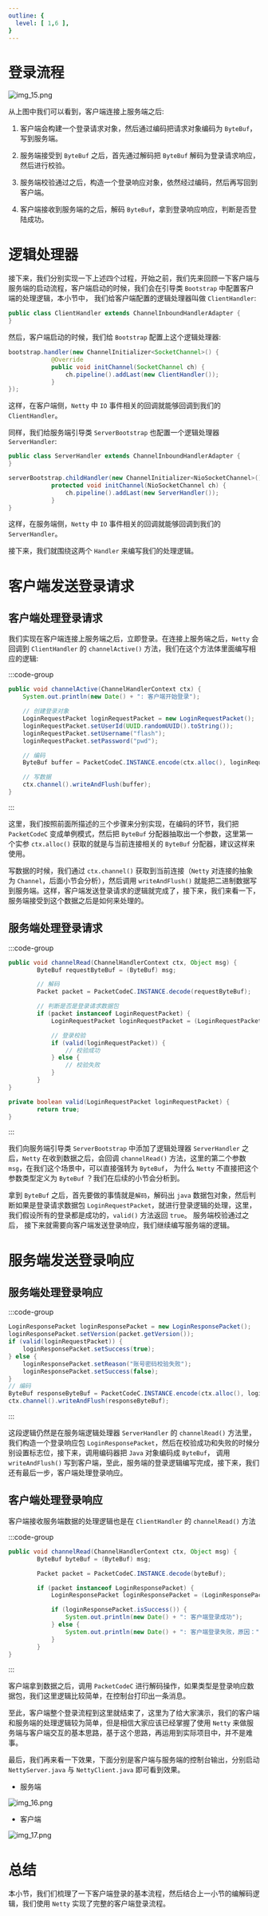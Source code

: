 ```yaml
---
outline: {
  level: [ 1,6 ],
}
---
```


# 登录流程

![img_15.png](../../../public/实战项目/Netty/仿写微信IM即时通讯系统/img_15.png)

从上图中我们可以看到，客户端连接上服务端之后:

1. 客户端会构建一个登录请求对象，然后通过编码把请求对象编码为 `ByteBuf`，写到服务端。

2. 服务端接受到 `ByteBuf` 之后，首先通过解码把 `ByteBuf` 解码为登录请求响应，然后进行校验。

3. 服务端校验通过之后，构造一个登录响应对象，依然经过编码，然后再写回到客户端。

4. 客户端接收到服务端的之后，解码 `ByteBuf`，拿到登录响应响应，判断是否登陆成功。

# 逻辑处理器

接下来，我们分别实现一下上述四个过程，开始之前，我们先来回顾一下客户端与服务端的启动流程，客户端启动的时候，我们会在引导类 `Bootstrap` 中配置客户端的处理逻辑，本小节中，
我们给客户端配置的逻辑处理器叫做 `ClientHandler`:

```java
public class ClientHandler extends ChannelInboundHandlerAdapter {
}
```

然后，客户端启动的时候，我们给 `Bootstrap` 配置上这个逻辑处理器:

```java
bootstrap.handler(new ChannelInitializer<SocketChannel>() {
            @Override
            public void initChannel(SocketChannel ch) {
                ch.pipeline().addLast(new ClientHandler());
            }
});
```

这样，在客户端侧，`Netty` 中 `IO` 事件相关的回调就能够回调到我们的 `ClientHandler`。

同样，我们给服务端引导类 `ServerBootstrap` 也配置一个逻辑处理器 `ServerHandler`:

```java
public class ServerHandler extends ChannelInboundHandlerAdapter {
}

serverBootstrap.childHandler(new ChannelInitializer<NioSocketChannel>() {
            protected void initChannel(NioSocketChannel ch) {
                ch.pipeline().addLast(new ServerHandler());
            }
}
```

这样，在服务端侧，`Netty` 中 `IO` 事件相关的回调就能够回调到我们的 `ServerHandler`。

接下来，我们就围绕这两个 `Handler` 来编写我们的处理逻辑。

# 客户端发送登录请求

## 客户端处理登录请求

我们实现在客户端连接上服务端之后，立即登录。在连接上服务端之后，`Netty` 会回调到 `ClientHandler` 的 `channelActive()` 方法，我们在这个方法体里面编写相应的逻辑:

:::code-group
```java [ClientHandler.java]
public void channelActive(ChannelHandlerContext ctx) {
    System.out.println(new Date() + ": 客户端开始登录");

    // 创建登录对象
    LoginRequestPacket loginRequestPacket = new LoginRequestPacket();
    loginRequestPacket.setUserId(UUID.randomUUID().toString());
    loginRequestPacket.setUsername("flash");
    loginRequestPacket.setPassword("pwd");

    // 编码
    ByteBuf buffer = PacketCodeC.INSTANCE.encode(ctx.alloc(), loginRequestPacket);

    // 写数据
    ctx.channel().writeAndFlush(buffer);
}
```
:::

这里，我们按照前面所描述的三个步骤来分别实现，在编码的环节，我们把 `PacketCodeC` 变成单例模式，然后把 `ByteBuf` 分配器抽取出一个参数，这里第一个实参 `ctx.alloc()` 获取的就是与当前连接相关的 `ByteBuf` 分配器，建议这样来使用。

写数据的时候，我们通过 `ctx.channel()` 获取到当前连接（`Netty` 对连接的抽象为 `Channel`，后面小节会分析），然后调用 `writeAndFlush()` 就能把二进制数据写到服务端。这样，客户端发送登录请求的逻辑就完成了，接下来，我们来看一下，服务端接受到这个数据之后是如何来处理的。

## 服务端处理登录请求

:::code-group
```java [ServerHandler.java]
public void channelRead(ChannelHandlerContext ctx, Object msg) {
        ByteBuf requestByteBuf = (ByteBuf) msg;

        // 解码
        Packet packet = PacketCodeC.INSTANCE.decode(requestByteBuf);

        // 判断是否是登录请求数据包
        if (packet instanceof LoginRequestPacket) {
            LoginRequestPacket loginRequestPacket = (LoginRequestPacket) packet;

            // 登录校验
            if (valid(loginRequestPacket)) {
                // 校验成功
            } else {
                // 校验失败
            }
        }
}

private boolean valid(LoginRequestPacket loginRequestPacket) {
        return true;
}
```
:::

我们向服务端引导类 `ServerBootstrap` 中添加了逻辑处理器 `ServerHandler` 之后，`Netty` 在收到数据之后，会回调 `channelRead()` 方法，这里的第二个参数 `msg`，在我们这个场景中，可以直接强转为 `ByteBuf`，
为什么 `Netty` 不直接把这个参数类型定义为 `ByteBuf` ？我们在后续的小节会分析到。

拿到 `ByteBuf` 之后，首先要做的事情就是`解码`，解码出 `java` 数据包对象，然后判断如果是登录请求数据包 `LoginRequestPacket`，就进行登录逻辑的处理，这里，我们假设所有的登录都是成功的，`valid()` 方法返回 `true`。 服务端校验通过之后，
接下来就需要向客户端发送登录响应，我们继续编写服务端的逻辑。

# 服务端发送登录响应

## 服务端处理登录响应

:::code-group
```java [ServerHandler.java]
LoginResponsePacket loginResponsePacket = new LoginResponsePacket();
loginResponsePacket.setVersion(packet.getVersion());
if (valid(loginRequestPacket)) {
    loginResponsePacket.setSuccess(true);
} else {
    loginResponsePacket.setReason("账号密码校验失败");
    loginResponsePacket.setSuccess(false);
}
// 编码
ByteBuf responseByteBuf = PacketCodeC.INSTANCE.encode(ctx.alloc(), loginResponsePacket);
ctx.channel().writeAndFlush(responseByteBuf);
```
:::

这段逻辑仍然是在服务端逻辑处理器 `ServerHandler` 的 `channelRead()` 方法里，我们构造一个登录响应包 `LoginResponsePacket`，然后在校验成功和失败的时候分别设置标志位，接下来，调用编码器把 `Java` 对象编码成 `ByteBuf`，
调用 `writeAndFlush()` 写到客户端，至此，服务端的登录逻辑编写完成，接下来，我们还有最后一步，客户端处理登录响应。

## 客户端处理登录响应

客户端接收服务端数据的处理逻辑也是在 `ClientHandler` 的 `channelRead()` 方法

:::code-group
```java [ClientHandler.java]
public void channelRead(ChannelHandlerContext ctx, Object msg) {
        ByteBuf byteBuf = (ByteBuf) msg;

        Packet packet = PacketCodeC.INSTANCE.decode(byteBuf);

        if (packet instanceof LoginResponsePacket) {
            LoginResponsePacket loginResponsePacket = (LoginResponsePacket) packet;

            if (loginResponsePacket.isSuccess()) {
                System.out.println(new Date() + ": 客户端登录成功");
            } else {
                System.out.println(new Date() + ": 客户端登录失败，原因：" + loginResponsePacket.getReason());
            }
        }
}
```
:::

客户端拿到数据之后，调用 `PacketCodeC` 进行解码操作，如果类型是登录响应数据包，我们这里逻辑比较简单，在控制台打印出一条消息。

至此，客户端整个登录流程到这里就结束了，这里为了给大家演示，我们的客户端和服务端的处理逻辑较为简单，但是相信大家应该已经掌握了使用 `Netty` 来做服务端与客户端交互的基本思路，基于这个思路，再运用到实际项目中，并不是难事。

最后，我们再来看一下效果，下面分别是客户端与服务端的控制台输出，分别启动 `NettyServer.java` 与 `NettyClient.java` 即可看到效果。

* 服务端

![img_16.png](../../../public/实战项目/Netty/仿写微信IM即时通讯系统/img_16.png)

* 客户端

![img_17.png](../../../public/实战项目/Netty/仿写微信IM即时通讯系统/img_17.png)

# 总结

本小节，我们们梳理了一下客户端登录的基本流程，然后结合上一小节的编解码逻辑，我们使用 `Netty` 实现了完整的客户端登录流程。